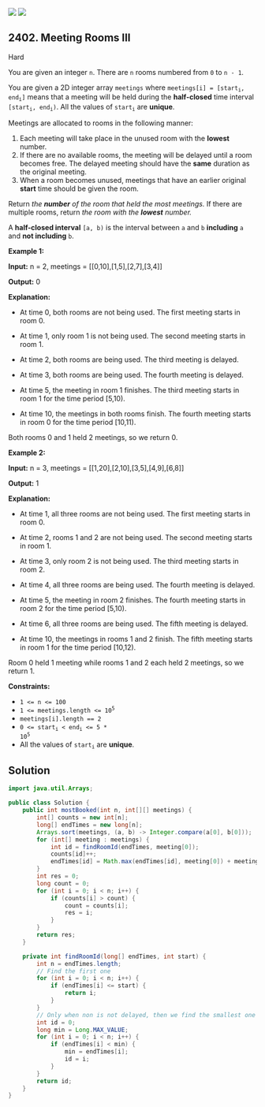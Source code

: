[![](https://img.shields.io/github/stars/javadev/LeetCode-in-Java?label=Stars&style=flat-square)](https://github.com/javadev/LeetCode-in-Java)
[![](https://img.shields.io/github/forks/javadev/LeetCode-in-Java?label=Fork%20me%20on%20GitHub%20&style=flat-square)](https://github.com/javadev/LeetCode-in-Java/fork)

## 2402\. Meeting Rooms III

Hard

You are given an integer `n`. There are `n` rooms numbered from `0` to `n - 1`.

You are given a 2D integer array `meetings` where <code>meetings[i] = [start<sub>i</sub>, end<sub>i</sub>]</code> means that a meeting will be held during the **half-closed** time interval <code>[start<sub>i</sub>, end<sub>i</sub>)</code>. All the values of <code>start<sub>i</sub></code> are **unique**.

Meetings are allocated to rooms in the following manner:

1.  Each meeting will take place in the unused room with the **lowest** number.
2.  If there are no available rooms, the meeting will be delayed until a room becomes free. The delayed meeting should have the **same** duration as the original meeting.
3.  When a room becomes unused, meetings that have an earlier original **start** time should be given the room.

Return _the **number** of the room that held the most meetings._ If there are multiple rooms, return _the room with the **lowest** number._

A **half-closed interval** `[a, b)` is the interval between `a` and `b` **including** `a` and **not including** `b`.

**Example 1:**

**Input:** n = 2, meetings = \[\[0,10],[1,5],[2,7],[3,4]]

**Output:** 0

**Explanation:**

- At time 0, both rooms are not being used. The first meeting starts in room 0.

- At time 1, only room 1 is not being used. The second meeting starts in room 1.

- At time 2, both rooms are being used. The third meeting is delayed.

- At time 3, both rooms are being used. The fourth meeting is delayed.

- At time 5, the meeting in room 1 finishes. The third meeting starts in room 1 for the time period [5,10).

- At time 10, the meetings in both rooms finish. The fourth meeting starts in room 0 for the time period [10,11).

Both rooms 0 and 1 held 2 meetings, so we return 0. 

**Example 2:**

**Input:** n = 3, meetings = \[\[1,20],[2,10],[3,5],[4,9],[6,8]]

**Output:** 1

**Explanation:**

- At time 1, all three rooms are not being used. The first meeting starts in room 0.

- At time 2, rooms 1 and 2 are not being used. The second meeting starts in room 1.

- At time 3, only room 2 is not being used. The third meeting starts in room 2.

- At time 4, all three rooms are being used. The fourth meeting is delayed.

- At time 5, the meeting in room 2 finishes. The fourth meeting starts in room 2 for the time period [5,10).

- At time 6, all three rooms are being used. The fifth meeting is delayed.

- At time 10, the meetings in rooms 1 and 2 finish. The fifth meeting starts in room 1 for the time period [10,12).

Room 0 held 1 meeting while rooms 1 and 2 each held 2 meetings, so we return 1. 

**Constraints:**

*   `1 <= n <= 100`
*   <code>1 <= meetings.length <= 10<sup>5</sup></code>
*   `meetings[i].length == 2`
*   <code>0 <= start<sub>i</sub> < end<sub>i</sub> <= 5 * 10<sup>5</sup></code>
*   All the values of <code>start<sub>i</sub></code> are **unique**.

## Solution

```java
import java.util.Arrays;

public class Solution {
    public int mostBooked(int n, int[][] meetings) {
        int[] counts = new int[n];
        long[] endTimes = new long[n];
        Arrays.sort(meetings, (a, b) -> Integer.compare(a[0], b[0]));
        for (int[] meeting : meetings) {
            int id = findRoomId(endTimes, meeting[0]);
            counts[id]++;
            endTimes[id] = Math.max(endTimes[id], meeting[0]) + meeting[1] - meeting[0];
        }
        int res = 0;
        long count = 0;
        for (int i = 0; i < n; i++) {
            if (counts[i] > count) {
                count = counts[i];
                res = i;
            }
        }
        return res;
    }

    private int findRoomId(long[] endTimes, int start) {
        int n = endTimes.length;
        // Find the first one
        for (int i = 0; i < n; i++) {
            if (endTimes[i] <= start) {
                return i;
            }
        }
        // Only when non is not delayed, then we find the smallest one
        int id = 0;
        long min = Long.MAX_VALUE;
        for (int i = 0; i < n; i++) {
            if (endTimes[i] < min) {
                min = endTimes[i];
                id = i;
            }
        }
        return id;
    }
}
```